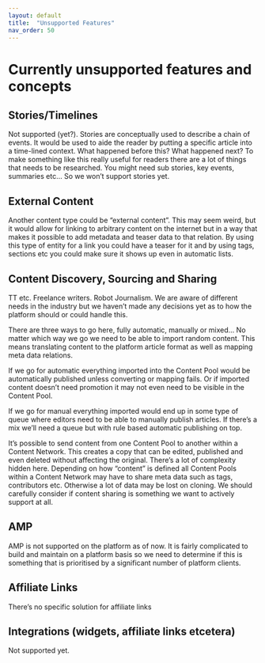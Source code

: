 ```yaml
---
layout: default
title:  "Unsupported Features"
nav_order: 50
---
```


# Currently unsupported features and concepts

## Stories/Timelines

Not supported (yet?). Stories are conceptually used to describe a chain of events. It would be used to aide the reader by putting a specific article into a time-lined context. What happened before this? What happened next? To make something like this really useful for readers there are a lot of things that needs to be researched. You might need sub stories, key events, summaries etc… So we won’t support stories yet. 

## External Content

Another content type could be “external content”. This may seem weird, but it would allow for linking to arbitrary content on the internet but in a way that makes it possible to add metadata and teaser data to that relation. By using this type of entity for a link you could have a teaser for it and by using tags, sections etc you could make sure it shows up even in automatic lists.

## Content Discovery, Sourcing and Sharing

TT etc. Freelance writers. Robot Journalism. We are aware of different needs in the industry but we haven’t made any decisions yet as to how the platform should or could handle this.

There are three ways to go here, fully automatic, manually or mixed… No matter which way we go we need to be able to import random content. This means translating content to the platform article format as well as mapping meta data relations.

If we go for automatic everything imported into the Content Pool would be automatically published unless converting or mapping fails. Or if imported content doesn’t need promotion it may not even need to be visible in the Content Pool.

If we go for manual everything imported would end up in some type of queue where editors need to be able to manually publish articles. If there’s a mix we’ll need a queue but with rule based automatic publishing on top.

It’s possible to send content from one Content Pool to another within a Content Network. This creates a copy that can be edited, published and even deleted without affecting the original. There’s a lot of complexity hidden here. Depending on how “content” is defined all Content Pools within a Content Network may have to share meta data such as tags, contributors etc. Otherwise a lot of data may be lost on cloning. We should carefully consider if content sharing is something we want to actively support at all.

## AMP

AMP is not supported on the platform as of now. It is fairly complicated to build and maintain on a platform basis so we need to determine if this is something that is prioritised by a significant number of platform clients.

## Affiliate Links

There’s no specific solution for affiliate links

## Integrations (widgets, affiliate links etcetera)

Not supported yet.
